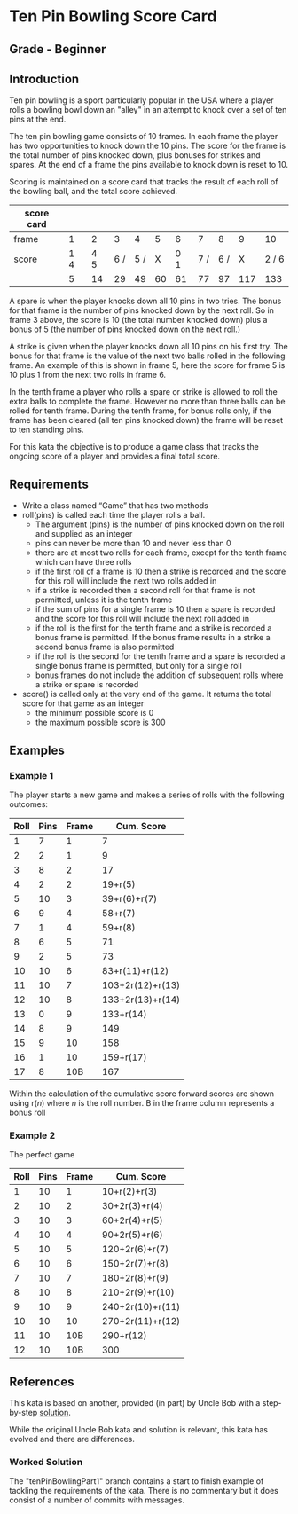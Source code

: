 # Ten Pin Bowling Score Card

## Grade - Beginner

## Introduction
Ten pin bowling is a sport particularly popular in the USA where a player rolls 
a bowling bowl down an "alley" in an attempt to knock over a set of ten pins at
the end.

The ten pin bowling game consists of 10 frames. In each frame the player has
two opportunities to knock down the 10 pins.  The score for the frame is the 
total number of pins knocked down, plus bonuses for strikes and spares. At the 
end of a frame the pins available to knock down is reset to 10.

Scoring is maintained on a score card that tracks the result of each roll of the 
bowling ball, and the total score achieved.

| score card |     |     |     |     |     |     |     |     |     |       |
| ---------- | --- | --- | --- | --- | --- | --- | --- | --- | --- | ----- |
| frame      |  1  |  2  |  3  |  4  |  5  |  6  |  7  |  8  |  9  | 10    |
| score      | 1 4 | 4 5 | 6 / | 5 / | X   | 0 1 | 7 / | 6 / | X   | 2 / 6 |
|            | 5   | 14  | 29  | 49  | 60  | 61  | 77  | 97  | 117 | 133   |

A spare is when the player knocks down all 10 pins in two tries. The bonus for
that frame is the number of pins knocked down by the next roll. So in frame 3
above, the score is 10 (the total number knocked down) plus a bonus of 5 (the
number of pins knocked down on the next roll.)

A strike is given when the player knocks down all 10 pins on his first try. The 
bonus for that frame is the value of the next two balls rolled in the following 
frame. An example of this is shown in frame 5, here the score for frame 5 is 10
plus 1 from the next two rolls in frame 6.

In the tenth frame a player who rolls a spare or strike is allowed to roll the
extra balls to complete the frame. However no more than three balls can be
rolled for tenth frame. During the tenth frame, for bonus rolls only, if the
frame has been cleared (all ten pins knocked down) the frame will be reset to
ten standing pins.

For this kata the objective is to produce a game class that tracks the ongoing
score of a player and provides a final total score.

## Requirements
  * Write a class named “Game” that has two methods
  * roll(pins) is called each time the player rolls a ball.  
    * The argument (pins) is the number of pins knocked down on the roll and 
      supplied as an integer
    * pins can never be more than 10 and never less than 0
    * there are at most two rolls for each frame, except for the tenth frame
      which can have three rolls
    * if the first roll of a frame is 10 then a strike is recorded and the
      score for this roll will include the next two rolls added in
    * if a strike is recorded then a second roll for that frame is not permitted, 
      unless it is the tenth frame
    * if the sum of pins for a single frame is 10 then a spare is recorded and
      the score for this roll will include the next roll added in
    * if the roll is the first for the tenth frame and a strike is recorded a
      bonus frame is permitted. If the bonus frame results in a strike a
      second bonus frame is also permitted
    * if the roll is the second for the tenth frame and a spare is recorded a
      single bonus frame is permitted, but only for a single roll
    * bonus frames do not include the addition of subsequent rolls where a
      strike or spare is recorded
  * score() is called only at the very end of the game. It returns the total
    score for that game as an integer
    * the minimum possible score is 0
    * the maximum possible score is 300

## Examples
### Example 1
The player starts a new game and makes a series of rolls with the following outcomes:

| Roll | Pins | Frame |    Cum. Score    |
| ---- | ---- | ----- | ---------------- |
|  1   |  7   |   1   |   7              |
|  2   |  2   |   1   |   9              |
|  3   |  8   |   2   |  17              |
|  4   |  2   |   2   |  19+r(5)         |
|  5   | 10   |   3   |  39+r(6)+r(7)    |
|  6   |  9   |   4   |  58+r(7)         |
|  7   |  1   |   4   |  59+r(8)         |
|  8   |  6   |   5   |  71              |
|  9   |  2   |   5   |  73              |
| 10   | 10   |   6   |  83+r(11)+r(12)  |
| 11   | 10   |   7   | 103+2r(12)+r(13) |
| 12   | 10   |   8   | 133+2r(13)+r(14) |
| 13   |  0   |   9   | 133+r(14)        |
| 14   |  8   |   9   | 149              |
| 15   |  9   |  10   | 158              |
| 16   |  1   |  10   | 159+r(17)        |
| 17   |  8   |  10B  | 167              |

Within the calculation of the cumulative score forward scores are shown using r(*n*)
where *n* is the roll number. B in the frame column represents a bonus roll

### Example 2
The perfect game

| Roll | Pins | Frame |    Cum. Score    |
| ---- | ---- | ----- | ---------------- |
|  1   | 10   |   1   |  10+r(2)+r(3)    |
|  2   | 10   |   2   |  30+2r(3)+r(4)   |
|  3   | 10   |   3   |  60+2r(4)+r(5)   |
|  4   | 10   |   4   |  90+2r(5)+r(6)   |
|  5   | 10   |   5   | 120+2r(6)+r(7)   |
|  6   | 10   |   6   | 150+2r(7)+r(8)   |
|  7   | 10   |   7   | 180+2r(8)+r(9)   |
|  8   | 10   |   8   | 210+2r(9)+r(10)  |
|  9   | 10   |   9   | 240+2r(10)+r(11) |
| 10   | 10   |  10   | 270+2r(11)+r(12) |
| 11   | 10   |  10B  | 290+r(12)        |
| 12   | 10   |  10B  | 300              |

## References
This kata is based on another, provided (in part) by Uncle Bob with a step-by-step
[solution](http://butunclebob.com/ArticleS.UncleBob.TheBowlingGameKata).

While the original Uncle Bob kata and solution is relevant, this kata has evolved
and there are differences.

### Worked Solution
The "tenPinBowlingPart1" branch contains a start to finish example of tackling the
requirements of the kata. There is no commentary but it does consist of a number 
of commits with messages.